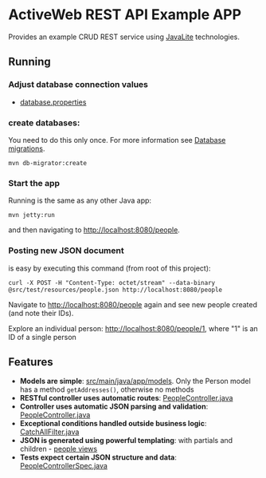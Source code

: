 # ActiveWeb REST API Example APP

Provides an example CRUD REST service using [JavaLite](http://javalite.io) technologies. 

## Running

### Adjust database connection values

* [database.properties](src/main/resources/database.properties)

### create databases:

You need to do this only once. For more information see [Database migrations](http://javalite.io/database_migrations). 

```
mvn db-migrator:create
```

### Start the app

Running is the same as any other Java app:

```
mvn jetty:run
```

and then navigating to [http://localhost:8080/people](http://localhost:8080/people).

### Posting new JSON document

is easy by executing this command (from root of this project):

```
curl -X POST -H "Content-Type: octet/stream" --data-binary @src/test/resources/people.json http://localhost:8080/people

```

Navigate to [http://localhost:8080/people](http://localhost:8080/people) again and see new people created (and note their IDs).

Explore an individual person:
[http://localhost:8080/people/1](http://localhost:8080/people/1), where "1" is an ID of a single person


## Features

* **Models are simple**: [src/main/java/app/models](src/main/java/app/models). Only the Person model
has a method `getAddresses()`, otherwise no methods
* **RESTful controller uses automatic routes**: [PeopleController.java](src/main/java/app/controllers/PeopleController.java)
* **Controller uses automatic JSON  parsing and validation**: [PeopleController.java](src/main/java/app/controllers/PeopleController.java)
* **Exceptional conditions handled outside business logic**: [CatchAllFilter.java](src/main/java/app/controllers/CatchAllFilter.java)
* **JSON is generated using powerful templating**: with partials and children - [people views](src/main/webapp/WEB-INF/views/people/)
* **Tests expect certain JSON structure and data**: [PeopleControllerSpec.java](src/test/java/app/controllers/PeopleControllerSpec.java)
